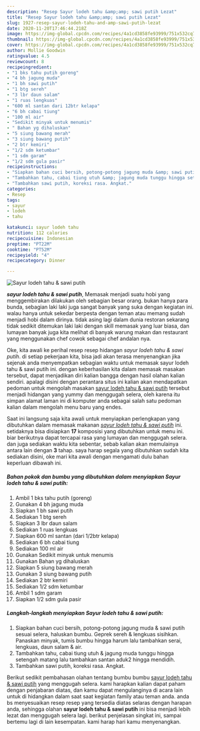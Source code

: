 ```yaml
---
description: "Resep Sayur lodeh tahu &amp;amp; sawi putih Lezat"
title: "Resep Sayur lodeh tahu &amp;amp; sawi putih Lezat"
slug: 1927-resep-sayur-lodeh-tahu-and-amp-sawi-putih-lezat
date: 2020-11-20T17:46:44.218Z
image: https://img-global.cpcdn.com/recipes/4a1cd3858fe93999/751x532cq70/sayur-lodeh-tahu-sawi-putih-foto-resep-utama.jpg
thumbnail: https://img-global.cpcdn.com/recipes/4a1cd3858fe93999/751x532cq70/sayur-lodeh-tahu-sawi-putih-foto-resep-utama.jpg
cover: https://img-global.cpcdn.com/recipes/4a1cd3858fe93999/751x532cq70/sayur-lodeh-tahu-sawi-putih-foto-resep-utama.jpg
author: Mollie Goodwin
ratingvalue: 4.5
reviewcount: 8
recipeingredient:
- "1 bks tahu putih goreng"
- "4 bh jagung muda"
- "1 bh sawi putih"
- "1 btg sereh"
- "3 lbr daun salam"
- "1 ruas lengkuas"
- "600 ml santan dari 12btr kelapa"
- "6 bh cabai tiung"
- "100 ml air"
- "Sedikit minyak untuk menumis"
- " Bahan yg dihaluskan"
- "5 siung bawang merah"
- "3 siung bawang putih"
- "2 btr kemiri"
- "1/2 sdm ketumbar"
- "1 sdm garam"
- "1/2 sdm gula pasir"
recipeinstructions:
- "Siapkan bahan cuci bersih, potong-potong jagung muda &amp; sawi putih sesuai selera, haluskan bumbu. Geprek sereh &amp; lengkuas sisihkan. Panaskan minyak, tumis bumbu hingga harum lalu tambahkan serai, lengkuas, daun salam &amp; air."
- "Tambahkan tahu, cabai tiung utuh &amp; jagung muda tunggu hingga setengah matang lalu tambahkan santan aduk2 hingga mendidih."
- "Tambahkan sawi putih, koreksi rasa. Angkat."
categories:
- Resep
tags:
- sayur
- lodeh
- tahu

katakunci: sayur lodeh tahu 
nutrition: 112 calories
recipecuisine: Indonesian
preptime: "PT22M"
cooktime: "PT52M"
recipeyield: "4"
recipecategory: Dinner

---
```



![Sayur lodeh tahu &amp; sawi putih](https://img-global.cpcdn.com/recipes/4a1cd3858fe93999/751x532cq70/sayur-lodeh-tahu-sawi-putih-foto-resep-utama.jpg)

<b><i>sayur lodeh tahu &amp; sawi putih</i></b>, Memasak menjadi suatu hobi yang menggembirakan dilakukan oleh sebagian besar orang. bukan hanya para bunda, sebagian laki laki juga sangat banyak yang suka dengan kegiatan ini. walau hanya untuk sekedar berpesta dengan teman atau memang sudah menjadi hobi dalam dirinya. tidak asing lagi dalam dunia restoran sekarang tidak sedikit ditemukan laki laki dengan skill memasak yang luar biasa, dan lumayan banyak juga kita melihat di banyak warung makan dan restaurant yang menggunakan chef cowok sebagai chef andalan nya.



Oke, kita awali ke perihal resep resep hidangan <i>sayur lodeh tahu &amp; sawi putih</i>. di setiap pekerjaan kita, bisa jadi akan terasa menyenangkan jika sejenak anda menyempatkan sebagian waktu untuk memasak sayur lodeh tahu &amp; sawi putih ini. dengan keberhasilan kita dalam memasak masakan tersebut, dapat menjadikan diri kalian bangga dengan hasil olahan kalian sendiri. apalagi disini dengan perantara situs ini kalian akan mendapatkan pedoman untuk mengolah masakan <u>sayur lodeh tahu &amp; sawi putih</u> tersebut menjadi hidangan yang yummy dan menggugah selera, oleh karena itu simpan alamat laman ini di komputer anda sebagai salah satu pedoman kalian dalam mengolah menu baru yang endes.


Saat ini langsung saja kita awali untuk menyiapkan perlengkapan yang dibutuhkan dalam memasak makanan <u><i>sayur lodeh tahu &amp; sawi putih</i></u> ini. setidaknya bisa disiapkan <b>17</b> komposisi yang dibutuhkan untuk menu ini. biar berikutnya dapat tercapai rasa yang lumayan dan menggugah selera. dan juga sediakan waktu kita sebentar, sebab kalian akan memulainya antara lain dengan <b>3</b> tahap. saya harap segala yang dibutuhkan sudah kita sediakan disini, oke mari kita awali dengan mengamati dulu bahan keperluan dibawah ini.

<!--inarticleads1-->

##### Bahan pokok dan bumbu yang dibutuhkan dalam menyiapkan Sayur lodeh tahu &amp; sawi putih:

1. Ambil 1 bks tahu putih (goreng)
1. Gunakan 4 bh jagung muda
1. Siapkan 1 bh sawi putih
1. Sediakan 1 btg sereh
1. Siapkan 3 lbr daun salam
1. Sediakan 1 ruas lengkuas
1. Siapkan 600 ml santan (dari 1/2btr kelapa)
1. Sediakan 6 bh cabai tiung
1. Sediakan 100 ml air
1. Gunakan Sedikit minyak untuk menumis
1. Gunakan  Bahan yg dihaluskan
1. Siapkan 5 siung bawang merah
1. Gunakan 3 siung bawang putih
1. Sediakan 2 btr kemiri
1. Sediakan 1/2 sdm ketumbar
1. Ambil 1 sdm garam
1. Siapkan 1/2 sdm gula pasir




<!--inarticleads2-->

##### Langkah-langkah menyiapkan Sayur lodeh tahu &amp; sawi putih:

1. Siapkan bahan cuci bersih, potong-potong jagung muda &amp; sawi putih sesuai selera, haluskan bumbu. Geprek sereh &amp; lengkuas sisihkan. Panaskan minyak, tumis bumbu hingga harum lalu tambahkan serai, lengkuas, daun salam &amp; air.
1. Tambahkan tahu, cabai tiung utuh &amp; jagung muda tunggu hingga setengah matang lalu tambahkan santan aduk2 hingga mendidih.
1. Tambahkan sawi putih, koreksi rasa. Angkat.




Berikut sedikit pembahasan olahan tentang bumbu bumbu <u>sayur lodeh tahu &amp; sawi putih</u> yang menggugah selera. kami harapkan kalian dapat paham dengan penjabaran diatas, dan kamu dapat mengulanginya di acara lain untuk di hidangkan dalam saat saat kegiatan family atau teman anda. anda bs menyesuaikan resep resep yang tersedia diatas selaras dengan harapan anda, sehingga olahan <b>sayur lodeh tahu &amp; sawi putih</b> ini bisa menjadi lebih lezat dan menggugah selera lagi. berikut penjelasan singkat ini, sampai bertemu lagi di lain kesempatan. kami harap hari kamu menyenangkan.
